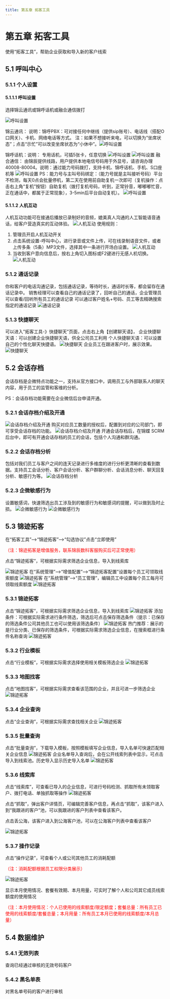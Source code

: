 ```yaml
---
title: 第五章 拓客工具
---
```

# 第五章 拓客工具

<ImageViewer />

使用“拓客工具”，帮助企业获取和导入新的客户线索

## 5.1 呼叫中心

### 5.1.1 个人设置

#### 5.1.1.1 呼叫设置

选择锦云通讯或锦呼话机或融合通信拨打

![ 呼叫设置](/assets/media/8.11.1.jpg " 呼叫设置")

锦云通讯： 说明：锦呼PBX：可对接任何中继线（提供sip账号）、电话线（搭配O口网关）、卡机、网络电话等方式。
注：如果不想接听来电，可以切换为“坐席状态”；点击“示忙”可以改变坐席状态为“小休中”。![呼叫设置](/assets/media/manual-default-5.1.1.1-2.png)

锦呼话机：说明： 专用话机，可插5张卡，任意切换
![呼叫设置](/assets/media/manual-default-5.1.1.1-3.png)
![呼叫设置](/assets/media/manual-default-5.1.1.1-4.png)
融合通信： 由锦辰提供线路，用户提供本地电信号码用于外显号，请咨询办理40008-80004。说明：通过能力号码拨打，支持卡机、锦呼话机、手机、S口座机等
![呼叫设置](/assets/media/manual-default-5.1.1.1-5.png)
PS：能力号与主叫号码绑定：（能力号就是主叫接听号码）平台不检测，每天0点会批量停机，第二天在使用前自助复机一次即可（复机操作：点击右上角“复机”按钮）自助复机（拨打复机号码，听到，正常铃音，嘟嘟嘟忙音，正在通话中，都属于正常现象），3-5min后平台自动复机）。
![呼叫设置](/assets/media/manual-default-5.1.1.1-6.png)

#### 5.1.1.2 人机互动

人机互动功能可在接通后播放已录制好的音频，媲美真人沟通的人工智能语音通话，给客户营造真实的互动体验。
![人机互动](/assets/media/manual-default-5.1.1.2-1.png)
 使用规则：

1. 管理员开启人机互动开关
2. 点击系统设置-呼叫中心，进行录音或文件上传，可在线录制语音文件，或者上传多条（5条）MP3文件，选择其中一条进行开场白设置。
   ![人机互动](/assets/media/manual-default-5.1.1.2-2.png)
3. 当收到客户意向信息后，按右上角切入图标或F2键进行无感人机切换。
   ![人机互动](/assets/media/manual-default-5.1.1.2-3.png)

### 5.1.2 通话记录

你和客户的电话沟通记录，包括通话记录，等待时长，通话时长等，都会留存在通话记录中。
销售经理可以查看自己的通话记录了，回听自己的通话，企业管理员可以查看/回听所有员工的通话记录
可以通过客户姓名+号码、员工等去精确搜索指定的通话记录
![通话记录](/assets/media/manual-default-5.1.2.png)

### 5.1.3 快捷聊天

可以进入”拓客工具-》快捷聊天”页面，点击右上角【创建聊天语】，
企业快捷聊天语：可以创建企业快捷聊天语，供全公司员工利用
个人快捷聊天语：可以设置自己的个性化聊天快捷语。
![快捷聊天](/assets/media/manual-default-5.1.3-1.png)
企业员工在跟进客户时，展示效果。
![快捷聊天](/assets/media/manual-default-5.1.3-2.png)

## 5.2 会话存档

会话存档是企微特点功能之一，支持从官方接口中，调用员工与外部联系人的聊天内容，用于员工的监管和客维的分析。

PS：会话存档功能需要在企业微信后台申请开通。

### 5.2.1 会话存档介绍及开通

![会话存档介绍及开通](/assets/media/manual-default-5.2.1-1.png)
购买对应员工数量的授权后，配置到对应的公司部门，即可享受会话存档的功能。
![会话存档介绍及开通](/assets/media/manual-default-5.2.1-2.png)
开通会话存档后，在锦蝶 SCRM 后台中，即可有开通会话存档的员工的会话，包括个人沟通和群沟通。

### 5.2.2 会话存档分析

包括对我们员工与客户之间的连天记录进行多维度的进行分析更清晰的查看到数据。支持员工会话分析、客户会话分析、客户群聊分析、会话消息分析、聊天回复分析、敏感行为等。
![会话存档分析](/assets/media/manual-default-5.2.2.png)

### 5.2.3 企微敏感行为

设置敏感词，快速筛选出员工涉及到的敏感行为和敏感词的提醒，可以做到及时止损。
![企微敏感行为](/assets/media/manual-default-5.2.3-1.png)
![企微敏感行为](/assets/media/manual-default-5.2.3-2.png)

## 5.3 锦迹拓客

在“拓客工具”-->“锦迹拓客”-->“勾选协议”点击“立即使用”

<span style="color:red;">（注：锦迹拓客是增值服务，联系锦辰数科客服购买后可正常使用）</span>

点击“锦迹拓客”，可根据实际需求筛选企业信息，导入到线索库

![锦迹拓客](/assets/media/manual-default-5.3-1.png)
在“系统管理”-->“增值配置”-->“锦迹拓客配置”设置每个员工可领取线索额度
![锦迹拓客](/assets/media/manual-default-5.3-2.png)
在“系统管理”-->“员工管理”，编辑员工中设置每个员工每月可领取线索额度
![锦迹拓客](/assets/media/manual-default-5.3-3.png)

### 5.3.1 锦迹拓客

点击“锦迹拓客”，可根据实际需求筛选企业信息，导入到线索库
![锦迹拓客](/assets/media/manual-default-5.3-4.png)
添加条件：可根据实际需求进行条件筛选，筛选后可点击保存筛选条件（提示：已保存的筛选条件公司其他员工也可以使用该筛选条件）
![锦迹拓客](/assets/media/manual-default-5.3-5.png)
热门推荐：展示的是行业分类、已保存的筛选条件，可根据实际需求筛选企业信息，在搜索框进行条件名称查询
![锦迹拓客](/assets/media/manual-default-5.3-6.png)

### 5.3.2 行业模板

点击“行业模板”，可根据实际需求选择使用相关模板筛选企业
![锦迹拓客](/assets/media/manual-default-5.3-7.png)

### 5.3.3 地图找客

点击“地图找客”，可根据实际需求查看该范围的企业，并且可进一步筛选企业
![锦迹拓客](/assets/media/manual-default-5.3-8.png)

### 5.3.4 企业查询

点击“企业查询”，可根据实际需求查找相关企业
![锦迹拓客](/assets/media/manual-default-5.3-9.png)

### 5.3.5 批量查询

点击“批量查询”，下载导入模板，按照模板填写企业信息，导入名单可快速匹配相关企业信息
![锦迹拓客](/assets/media/manual-default-5.3-10.png)
企业名单导入查询后，会在公开线索列表中显示，可点击导入到线索池。历史导入显示历史导入名单
![锦迹拓客](/assets/media/manual-default-5.3-11.png)

### 5.3.6 线索库

点击“线索库”，可查看已导入的企业信息，可进行号码检测、抓取所有未领取客户、拨打电话、单独抓取等操作
![锦迹拓客](/assets/media/manual-default-5.3-12.png)

点击“抓取”，弹出客户详情页，可编辑完善客户信息，再点击“抓取”，该客户进入到“我跟进的客户”池，可以我跟进的客户列表中查看该客户。

点击丢公海，该客户进入到公海客户池，可以在公海客户列表中查看该客户

![锦迹拓客](/assets/media/manual-default-5.3-13.png)

### 5.3.7 操作记录

点击“操作记录”，可查看个人或公司其他员工的消耗配额

<span style="color:red;">（注：消耗配额根据员工权限分类展示）</span>

![锦迹拓客](/assets/media/manual-default-5.3-14.png)

显示本月使用情况、套餐有效期、本月用量，可实时了解个人和公司其它成员线索额度的使用情况

<span style="color:red;">（注：本月使用情况：个人已使用的线索额度/限定额度；套餐总量：所有员工已使用的线索额度/套餐总量；本月用量：所有员工本月已使用的线索额度/本月总量）</span>

## 5.4 数据维护

### 5.4.1 无效列表

查询已经通过审核的无效号码客户

### 5.4.2 黑名单表

对黑名单号码的客户进行审核
